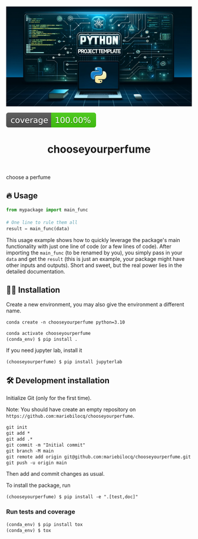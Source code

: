 ![Project Logo](assets/banner.png)

![Coverage Status](assets/coverage-badge.svg)

<h1 align="center">
chooseyourperfume
</h1>

<br>


choose a perfume

## 🔥 Usage

```python
from mypackage import main_func

# One line to rule them all
result = main_func(data)
```

This usage example shows how to quickly leverage the package's main functionality with just one line of code (or a few lines of code). 
After importing the `main_func` (to be renamed by you), you simply pass in your `data` and get the `result` (this is just an example, your package might have other inputs and outputs). 
Short and sweet, but the real power lies in the detailed documentation.

## 👩‍💻 Installation

Create a new environment, you may also give the environment a different name. 

```
conda create -n chooseyourperfume python=3.10 
```

```
conda activate chooseyourperfume
(conda_env) $ pip install .
```

If you need jupyter lab, install it 

```
(chooseyourperfume) $ pip install jupyterlab
```


## 🛠️ Development installation

Initialize Git (only for the first time). 

Note: You should have create an empty repository on `https://github.com:mariebilocq/chooseyourperfume`.

```
git init
git add * 
git add .*
git commit -m "Initial commit" 
git branch -M main
git remote add origin git@github.com:mariebilocq/chooseyourperfume.git 
git push -u origin main
```

Then add and commit changes as usual. 

To install the package, run

```
(chooseyourperfume) $ pip install -e ".[test,doc]"
```

### Run tests and coverage

```
(conda_env) $ pip install tox
(conda_env) $ tox
```



